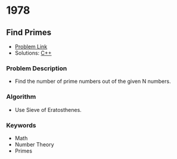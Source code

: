 # 1978
## Find Primes 

- [Problem Link](https://www.acmicpc.net/problem/1978)
- Solutions: [C++](./1978.cpp)

### Problem Description
- Find the number of prime numbers out of the given N numbers.

### Algorithm
- Use Sieve of Eratosthenes.

### Keywords
- Math
- Number Theory
- Primes
